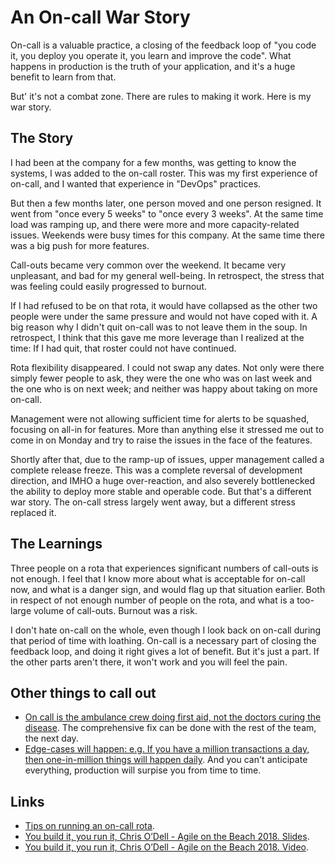# An On-call War Story

On-call is a valuable practice, a closing of the feedback loop of "you code it, you deploy you operate it, you learn and improve the code". What happens in production is the truth of your application, and it's a huge benefit to learn from that.

But' it's not a combat zone. There are rules to making it work. Here is my war story.

## The Story

I had been at the company for a few months, was getting to know the systems, I was added to the on-call roster.  This was my first experience of on-call, and I wanted that experience in "DevOps" practices.

But then a few months later, one person moved and one person resigned. It went from "once every 5 weeks" to "once every 3 weeks". At the same time load was ramping up, and there were more and more capacity-related issues. Weekends were busy times for this company. At the same time there was a big push for more features.

Call-outs became very common over the weekend.  It became very unpleasant, and bad for my general well-being. In retrospect, the  stress that was feeling could easily progressed to burnout.

If I had refused to be on that rota, it would have collapsed as the other two people were under the same pressure and would not have coped with it. A big reason why I didn't quit on-call was to not leave them in the soup. In retrospect, I think that this gave me more leverage than I realized at the time: If I had quit, that roster could not have continued.

Rota flexibility disappeared. I could not swap any dates. Not only were there simply fewer people to ask, they were the one who was on last week and the one who is on next week; and neither was happy about taking on more on-call.

Management were not allowing sufficient time for alerts to be squashed, focusing on all-in for features. More than anything else it stressed me out to come in on Monday and try to raise the issues in the face of the features.

Shortly after that, due to the ramp-up of issues, upper management called a complete release freeze. This was a complete reversal of development direction, and IMHO a huge over-reaction, and also severely bottlenecked the ability to deploy more stable and operable code. But that's a different war story. The on-call stress largely went away, but a different stress replaced it.

## The Learnings

Three people on a rota that experiences significant numbers of call-outs is not enough. I feel that I know more about what is acceptable for on-call now, and what is a danger sign, and would flag up that situation earlier. Both in respect of not enough number of people on the rota, and what is a too-large volume of call-outs. Burnout was a risk.

I don't hate on-call on the whole, even though I look back on on-call during that period of time with loathing. On-call is a necessary part of closing the feedback loop, and doing it right gives a lot of benefit. But it's just a part.  If the other parts aren't there, it won't work and you will feel the pain.

## Other things to call out

* [On call is the ambulance crew doing first aid, not the doctors curing the disease](https://www.youtube.com/watch?v=7tTsxfsxw3Y&feature=youtu.be&t=733). The comprehensive fix can be done with the rest of the team, the next day.
* [Edge-cases will happen: e.g. If you have a million transactions a day, then one-in-million things will happen daily](https://www.youtube.com/watch?v=7tTsxfsxw3Y&feature=youtu.be&t=1997). And you can't anticipate everything, production will surpise you from time to time.

## Links

* [Tips on running an on-call rota](https://blog.hinterlands.org/2010/07/running-an-oncall-rota).
* [You build it, you run it, Chris O’Dell - Agile on the Beach 2018. Slides](https://speakerdeck.com/chrisann/you-build-it-you-run-it-1).
* [You build it, you run it, Chris O’Dell - Agile on the Beach 2018. Video](https://www.youtube.com/watch?v=7tTsxfsxw3Y).
